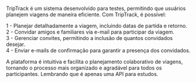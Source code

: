 TripTrack é um sistema desenvolvido para testes, permitindo que usuários planejem viagens de maneira eficiente. Com TripTrack, é possível:

1 - Planejar detalhadamente a viagem, incluindo datas de partida e retorno. <br>
2 - Convidar amigos e familiares via e-mail para participar da viagem. <br>
3 - Gerenciar convites, permitindo a inclusão de quantos convidados desejar. <br>
4 - Enviar e-mails de confirmação para garantir a presença dos convidados. <br>

A plataforma é intuitiva e facilita o planejamento colaborativo de viagens, tornando o processo mais organizado e agradável para todos os participantes.
Lembrando que é apenas uma API para estudos.
